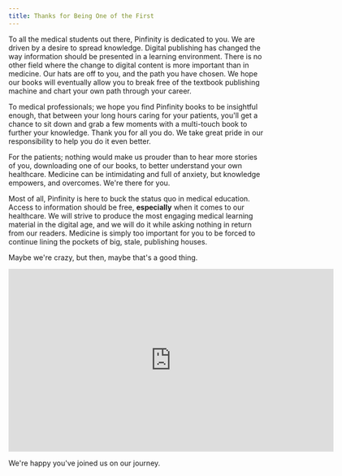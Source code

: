 ```yaml
---
title: Thanks for Being One of the First
---
```


To all the medical students out there, Pinfinity is dedicated to you. We are
driven by a desire to spread knowledge. Digital publishing has changed the way
information should be presented in a learning environment. There is no other
field where the change to digital content is more important than in medicine.
Our hats are off to you, and the path you have chosen. We hope our books will
eventually allow you to break free of the textbook publishing machine and chart
your own path through your career.

To medical professionals; we hope you find Pinfinity books to be insightful
enough, that between your long hours caring for your patients, you'll get a
chance to sit down and grab a few moments with a multi-touch book to further
your knowledge. Thank you for all you do. We take great pride in our
responsibility to help you do it even better.

For the patients; nothing would make us prouder than to hear more stories of
you, downloading one of our books, to better understand your own healthcare.
Medicine can be intimidating and full of anxiety, but knowledge empowers, and
overcomes. We're there for you.

Most of all, Pinfinity is here to buck the status quo in medical education.
Access to information should be free, __especially__ when it comes to our
healthcare. We will strive to produce the most engaging medical learning
material in the digital age, and we will do it while asking nothing in return
from our readers. Medicine is simply too important for you to be forced to
continue lining the pockets of big, stale, publishing houses.

Maybe we're crazy, but then, maybe that's a good thing.

<iframe width="640" height="360" src="http://www.youtube.com/embed/O0S5SuAwIXs?rel=0" frameborder="0" allowfullscreen></iframe>

We're happy you've joined us on our journey.
